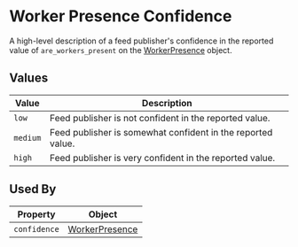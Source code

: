 # Worker Presence Confidence
A high-level description of a feed publisher's confidence in the reported value of `are_workers_present` on the [WorkerPresence](/spec-content/objects/WorkerPresence.md) object. 

## Values
Value | Description
--- | ---
`low` | Feed publisher is not confident in the reported value.
`medium` | Feed publisher is somewhat confident in the reported value.
`high` | Feed publisher is very confident in the reported value.

## Used By
Property | Object
--- | ---
`confidence` | [WorkerPresence](/spec-content/objects/WorkerPresence.md)
